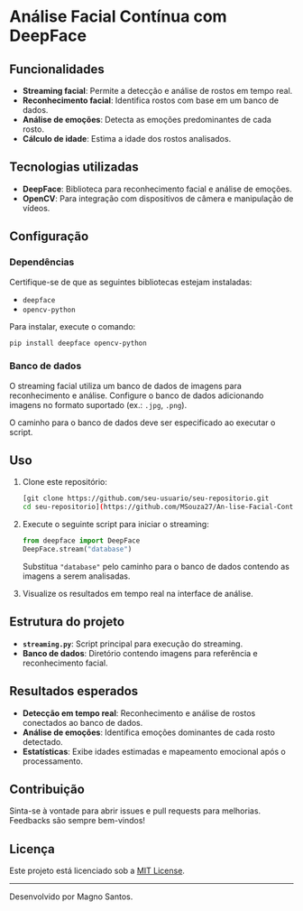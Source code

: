 # Análise Facial Contínua com DeepFace

## Funcionalidades

- **Streaming facial**: Permite a detecção e análise de rostos em tempo real.
- **Reconhecimento facial**: Identifica rostos com base em um banco de dados.
- **Análise de emoções**: Detecta as emoções predominantes de cada rosto.
- **Cálculo de idade**: Estima a idade dos rostos analisados.

## Tecnologias utilizadas

- **DeepFace**: Biblioteca para reconhecimento facial e análise de emoções.
- **OpenCV**: Para integração com dispositivos de câmera e manipulação de vídeos.

## Configuração

### Dependências

Certifique-se de que as seguintes bibliotecas estejam instaladas:

- `deepface`
- `opencv-python`

Para instalar, execute o comando:

```bash
pip install deepface opencv-python
```

### Banco de dados

O streaming facial utiliza um banco de dados de imagens para reconhecimento e análise. Configure o banco de dados adicionando imagens no formato suportado (ex.: `.jpg`, `.png`).

O caminho para o banco de dados deve ser especificado ao executar o script.

## Uso

1. Clone este repositório:

   ```bash
   [git clone https://github.com/seu-usuario/seu-repositorio.git
   cd seu-repositorio](https://github.com/MSouza27/An-lise-Facial-Cont-nua-com-DeepFace)
   ```

2. Execute o seguinte script para iniciar o streaming:

   ```python
   from deepface import DeepFace
   DeepFace.stream("database")
   ```

   Substitua `"database"` pelo caminho para o banco de dados contendo as imagens a serem analisadas.

3. Visualize os resultados em tempo real na interface de análise.

## Estrutura do projeto

- **`streaming.py`**: Script principal para execução do streaming.
- **Banco de dados**: Diretório contendo imagens para referência e reconhecimento facial.

## Resultados esperados

- **Detecção em tempo real**: Reconhecimento e análise de rostos conectados ao banco de dados.
- **Análise de emoções**: Identifica emoções dominantes de cada rosto detectado.
- **Estatísticas**: Exibe idades estimadas e mapeamento emocional após o processamento.

## Contribuição

Sinta-se à vontade para abrir issues e pull requests para melhorias. Feedbacks são sempre bem-vindos!

## Licença

Este projeto está licenciado sob a [MIT License](LICENSE).

---

Desenvolvido por Magno Santos.

